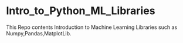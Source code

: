 # Intro_to_Python_ML_Libraries
This Repo contents Introduction to Machine Learning Libraries such as Numpy,Pandas,MatplotLib.
